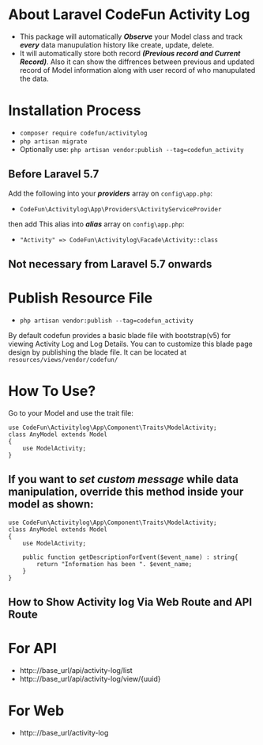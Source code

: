 # About Laravel CodeFun Activity Log

* This package will automatically _**Observe**_ your Model class and track _**every**_ data manupulation history like create, update, delete.
* It will automatically store both record _**(Previous record and Current Record)**_. Also it can show the diffrences between previous and updated record of Model information along with user record of who manupulated the data.

# Installation Process

* ```composer require codefun/activitylog```
* ```php artisan migrate```
* Optionally use: ```php artisan vendor:publish --tag=codefun_activity``` 

## Before Laravel 5.7 

Add the following into your _**providers**_ array on ```config\app.php```:

* ```CodeFun\Activitylog\App\Providers\ActivityServiceProvider```

then add This alias into _**alias**_ array on ```config\app.php```:

* ```"Activity" => CodeFun\Activitylog\Facade\Activity::class```

## Not necessary from Laravel 5.7 onwards

# Publish Resource File

* ```php artisan vendor:publish --tag=codefun_activity``` 

By default codefun provides a basic blade file with bootstrap(v5) for viewing Activity Log and Log Details. 
You can to customize this blade page design by publishing the blade file.
It can be located at ```resources/views/vendor/codefun/```

# How To Use?

Go to your Model and use the trait file: 
```
use CodeFun\Activitylog\App\Component\Traits\ModelActivity;
class AnyModel extends Model
{
    use ModelActivity;
}
```
## If you want to _**set custom message**_ while data manipulation, override this method inside your model as shown:
```
use CodeFun\Activitylog\App\Component\Traits\ModelActivity;
class AnyModel extends Model
{
    use ModelActivity;

    public function getDescriptionForEvent($event_name) : string{
        return "Information has been ". $event_name; 
    }
}
```

## How to Show Activity log Via Web Route and API Route

# For API
* http:://base_url/api/activity-log/list
* http:://base_url/api/activity-log/view/{uuid}

# For Web 
* http:://base_url/activity-log



